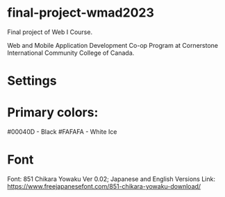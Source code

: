 # final-project-wmad2023

Final project of Web I Course.

Web and Mobile Application Development Co-op Program at Cornerstone International Community College of Canada.

# Settings

# Primary colors:

#00040D - Black
#FAFAFA - White Ice

# Font

Font: 851 Chikara Yowaku Ver 0.02; Japanese and English Versions
Link: https://www.freejapanesefont.com/851-chikara-yowaku-download/
